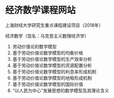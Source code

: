 # 经济数学课程网站

上海财经大学研究生重点课程建设项目（2018年）

经济数学（现名：马克思主义数理经济学）
1. 劳动价值论的数学模型
1. 基于劳动价值论数学模型的均衡价格
1. 基于劳动价值论数学模型的生产效率分析
1. 基于劳动价值论数学模型的资源配置分析
1. 基于劳动价值论数学模型的利息率形成机制
1. 基于劳动价值论数学模型的地租形成机制
1. 基于劳动价值论数学模型的国际价值
1. “以人民为中心”发展思想的数学模型及其理论含义
